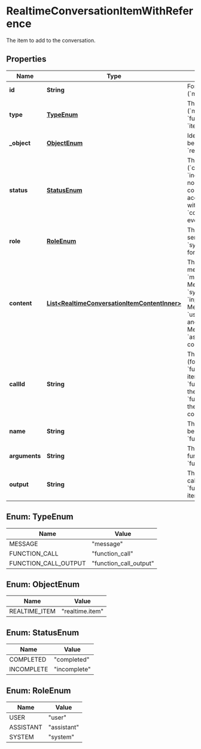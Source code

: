 

# RealtimeConversationItemWithReference

The item to add to the conversation.

## Properties

| Name | Type | Description | Notes |
|------------ | ------------- | ------------- | -------------|
|**id** | **String** | For an item of type (&#x60;message&#x60; | &#x60;function_call&#x60; | &#x60;function_call_output&#x60;) this field allows the client to assign the unique ID of the item. It is not required because the server will generate one if not provided.  For an item of type &#x60;item_reference&#x60;, this field is required and is a reference to any item that has previously existed in the conversation.  |  [optional] |
|**type** | [**TypeEnum**](#TypeEnum) | The type of the item (&#x60;message&#x60;, &#x60;function_call&#x60;, &#x60;function_call_output&#x60;, &#x60;item_reference&#x60;).  |  [optional] |
|**_object** | [**ObjectEnum**](#ObjectEnum) | Identifier for the API object being returned - always &#x60;realtime.item&#x60;.  |  [optional] |
|**status** | [**StatusEnum**](#StatusEnum) | The status of the item (&#x60;completed&#x60;, &#x60;incomplete&#x60;). These have no effect on the conversation, but are accepted for consistency with the &#x60;conversation.item.created&#x60; event.  |  [optional] |
|**role** | [**RoleEnum**](#RoleEnum) | The role of the message sender (&#x60;user&#x60;, &#x60;assistant&#x60;, &#x60;system&#x60;), only applicable for &#x60;message&#x60; items.  |  [optional] |
|**content** | [**List&lt;RealtimeConversationItemContentInner&gt;**](RealtimeConversationItemContentInner.md) | The content of the message, applicable for &#x60;message&#x60; items. - Message items of role &#x60;system&#x60; support only &#x60;input_text&#x60; content - Message items of role &#x60;user&#x60; support &#x60;input_text&#x60; and &#x60;input_audio&#x60;   content - Message items of role &#x60;assistant&#x60; support &#x60;text&#x60; content.  |  [optional] |
|**callId** | **String** | The ID of the function call (for &#x60;function_call&#x60; and &#x60;function_call_output&#x60; items). If passed on a &#x60;function_call_output&#x60; item, the server will check that a &#x60;function_call&#x60; item with the same ID exists in the conversation history.  |  [optional] |
|**name** | **String** | The name of the function being called (for &#x60;function_call&#x60; items).  |  [optional] |
|**arguments** | **String** | The arguments of the function call (for &#x60;function_call&#x60; items).  |  [optional] |
|**output** | **String** | The output of the function call (for &#x60;function_call_output&#x60; items).  |  [optional] |



## Enum: TypeEnum

| Name | Value |
|---- | -----|
| MESSAGE | &quot;message&quot; |
| FUNCTION_CALL | &quot;function_call&quot; |
| FUNCTION_CALL_OUTPUT | &quot;function_call_output&quot; |



## Enum: ObjectEnum

| Name | Value |
|---- | -----|
| REALTIME_ITEM | &quot;realtime.item&quot; |



## Enum: StatusEnum

| Name | Value |
|---- | -----|
| COMPLETED | &quot;completed&quot; |
| INCOMPLETE | &quot;incomplete&quot; |



## Enum: RoleEnum

| Name | Value |
|---- | -----|
| USER | &quot;user&quot; |
| ASSISTANT | &quot;assistant&quot; |
| SYSTEM | &quot;system&quot; |



